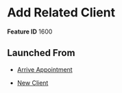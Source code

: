 # Add Related Client

**Feature ID** 1600

## Launched From

- [Arrive Appointment](Arrive%20Appointment.md)

- [New Client](New%20Client.md)









































































